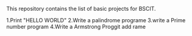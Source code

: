 This repository contains the list of basic projects for BSCIT.

1.Print "HELLO WORLD" 
2.Write a palindrome programe 
3.write a Prime number program 
4.Write a Armstrong Proggit add rame